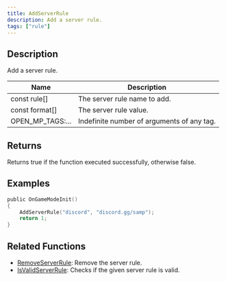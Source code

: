 ```yaml
---
title: AddServerRule
description: Add a server rule.
tags: ["rule"]
---
```


<VersionWarn version='omp v1.1.0.2612' />

## Description

Add a server rule.

| Name              | Description                                                 |
| ----------------- | ----------------------------------------------------------- |
| const rule[]      | The server rule name to add.                                |
| const format[]    | The server rule value.                                      |
| OPEN_MP_TAGS:...  | Indefinite number of arguments of any tag.                  |

## Returns

Returns true if the function executed successfully, otherwise false.

## Examples

```c
public OnGameModeInit()
{
    AddServerRule("discord", "discord.gg/samp");
    return 1;
}
```

## Related Functions

- [RemoveServerRule](RemoveServerRule): Remove the server rule.
- [IsValidServerRule](IsValidServerRule): Checks if the given server rule is valid.
